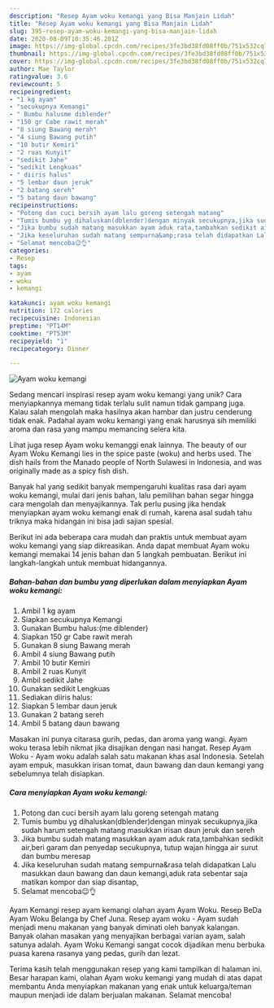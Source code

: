```yaml
---
description: "Resep Ayam woku kemangi yang Bisa Manjain Lidah"
title: "Resep Ayam woku kemangi yang Bisa Manjain Lidah"
slug: 395-resep-ayam-woku-kemangi-yang-bisa-manjain-lidah
date: 2020-08-09T10:35:46.201Z
image: https://img-global.cpcdn.com/recipes/3fe3bd38fd08ff0b/751x532cq70/ayam-woku-kemangi-foto-resep-utama.jpg
thumbnail: https://img-global.cpcdn.com/recipes/3fe3bd38fd08ff0b/751x532cq70/ayam-woku-kemangi-foto-resep-utama.jpg
cover: https://img-global.cpcdn.com/recipes/3fe3bd38fd08ff0b/751x532cq70/ayam-woku-kemangi-foto-resep-utama.jpg
author: Mae Taylor
ratingvalue: 3.6
reviewcount: 5
recipeingredient:
- "1 kg ayam"
- "secukupnya Kemangi"
- " Bumbu halusme diblender"
- "150 gr Cabe rawit merah"
- "8 siung Bawang merah"
- "4 siung Bawang putih"
- "10 butir Kemiri"
- "2 ruas Kunyit"
- "sedikit Jahe"
- "sedikit Lengkuas"
- " diiris halus"
- "5 lembar daun jeruk"
- "2 batang sereh"
- "5 batang daun bawang"
recipeinstructions:
- "Potong dan cuci bersih ayam lalu goreng setengah matang"
- "Tumis bumbu yg dihaluskan(dblender)dengan minyak secukupnya,jika sudah harum setengah matang masukkan irisan daun jeruk dan sereh"
- "Jika bumbu sudah matang masukkan ayam aduk rata,tambahkan sedikit air,beri garam dan penyedap secukupnya, tutup wajan hingga air surut dan bumbu meresap"
- "Jika keseluruhan sudah matang sempurna&amp;rasa telah didapatkan Lalu masukkan daun bawang dan daun kemangi,aduk rata sebentar saja matikan kompor dan siap disantap,"
- "Selamat mencoba😉👌"
categories:
- Resep
tags:
- ayam
- woku
- kemangi

katakunci: ayam woku kemangi 
nutrition: 172 calories
recipecuisine: Indonesian
preptime: "PT14M"
cooktime: "PT53M"
recipeyield: "1"
recipecategory: Dinner

---
```



![Ayam woku kemangi](https://img-global.cpcdn.com/recipes/3fe3bd38fd08ff0b/751x532cq70/ayam-woku-kemangi-foto-resep-utama.jpg)

Sedang mencari inspirasi resep ayam woku kemangi yang unik? Cara menyiapkannya memang tidak terlalu sulit namun tidak gampang juga. Kalau salah mengolah maka hasilnya akan hambar dan justru cenderung tidak enak. Padahal ayam woku kemangi yang enak harusnya sih memiliki aroma dan rasa yang mampu memancing selera kita.

Lihat juga resep Ayam woku kemanggi enak lainnya. The beauty of our Ayam Woku Kemangi lies in the spice paste (woku) and herbs used. The dish hails from the Manado people of North Sulawesi in Indonesia, and was originally made as a spicy fish dish.

Banyak hal yang sedikit banyak mempengaruhi kualitas rasa dari ayam woku kemangi, mulai dari jenis bahan, lalu pemilihan bahan segar hingga cara mengolah dan menyajikannya. Tak perlu pusing jika hendak menyiapkan ayam woku kemangi enak di rumah, karena asal sudah tahu triknya maka hidangan ini bisa jadi sajian spesial.


Berikut ini ada beberapa cara mudah dan praktis untuk membuat ayam woku kemangi yang siap dikreasikan. Anda dapat membuat Ayam woku kemangi memakai 14 jenis bahan dan 5 langkah pembuatan. Berikut ini langkah-langkah untuk membuat hidangannya.

<!--inarticleads1-->

##### Bahan-bahan dan bumbu yang diperlukan dalam menyiapkan Ayam woku kemangi:

1. Ambil 1 kg ayam
1. Siapkan secukupnya Kemangi
1. Gunakan  Bumbu halus:(me diblender)
1. Siapkan 150 gr Cabe rawit merah
1. Gunakan 8 siung Bawang merah
1. Ambil 4 siung Bawang putih
1. Ambil 10 butir Kemiri
1. Ambil 2 ruas Kunyit
1. Ambil sedikit Jahe
1. Gunakan sedikit Lengkuas
1. Sediakan  diiris halus:
1. Siapkan 5 lembar daun jeruk
1. Gunakan 2 batang sereh
1. Ambil 5 batang daun bawang


Masakan ini punya citarasa gurih, pedas, dan aroma yang wangi. Ayam woku terasa lebih nikmat jika disajikan dengan nasi hangat. Resep Ayam Woku - Ayam woku adalah salah satu makanan khas asal Indonesia. Setelah ayam empuk, masukkan irisan tomat, daun bawang dan daun kemangi yang sebelumnya telah disiapkan. 

<!--inarticleads2-->

##### Cara menyiapkan Ayam woku kemangi:

1. Potong dan cuci bersih ayam lalu goreng setengah matang
1. Tumis bumbu yg dihaluskan(dblender)dengan minyak secukupnya,jika sudah harum setengah matang masukkan irisan daun jeruk dan sereh
1. Jika bumbu sudah matang masukkan ayam aduk rata,tambahkan sedikit air,beri garam dan penyedap secukupnya, tutup wajan hingga air surut dan bumbu meresap
1. Jika keseluruhan sudah matang sempurna&amp;rasa telah didapatkan Lalu masukkan daun bawang dan daun kemangi,aduk rata sebentar saja matikan kompor dan siap disantap,
1. Selamat mencoba😉👌


Ayam Kemangi resep ayam kemangi olahan ayam Ayam Woku. Resep BeDa Ayam Woku Belanga by Chef Juna. Resep ayam woku - Ayam sudah menjadi menu makanan yang banyak diminati oleh banyak kalangan. Banyak olahan masakan yang menyajikan berbagai varian ayam, salah satunya adalah. Ayam Woku Kemangi sangat cocok dijadikan menu berbuka puasa karena rasanya yang pedas, gurih dan lezat. 

Terima kasih telah menggunakan resep yang kami tampilkan di halaman ini. Besar harapan kami, olahan Ayam woku kemangi yang mudah di atas dapat membantu Anda menyiapkan makanan yang enak untuk keluarga/teman maupun menjadi ide dalam berjualan makanan. Selamat mencoba!

